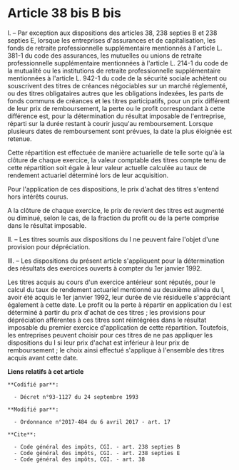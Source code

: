 # Article 38 bis B bis

I. – Par exception aux dispositions des articles 38, 238 septies B et 238 septies E, lorsque les entreprises d'assurances et
de capitalisation, les fonds de retraite professionnelle supplémentaire mentionnés à l'article L. 381-1 du code des
assurances, les mutuelles ou unions de retraite professionnelle supplémentaire mentionnées à l'article L. 214-1 du code de la
mutualité ou les institutions de retraite professionnelle supplémentaire mentionnées à l'article L. 942-1 du code de la
sécurité sociale achètent ou souscrivent des titres de créances négociables sur un marché réglementé, ou des titres
obligataires autres que les obligations indexées, les parts de fonds communs de créances et les titres participatifs, pour un
prix différent de leur prix de remboursement, la perte ou le profit correspondant à cette différence est, pour la
détermination du résultat imposable de l'entreprise, réparti sur la durée restant à courir jusqu'au remboursement. Lorsque
plusieurs dates de remboursement sont prévues, la date la plus éloignée est retenue.

Cette répartition est effectuée de manière actuarielle de telle sorte qu'à la clôture de chaque exercice, la valeur comptable
des titres compte tenu de cette répartition soit égale à leur valeur actuelle calculée au taux de rendement actuariel
déterminé lors de leur acquisition.

Pour l'application de ces dispositions, le prix d'achat des titres s'entend hors intérêts courus.

A la clôture de chaque exercice, le prix de revient des titres est augmenté ou diminué, selon le cas, de la fraction du
profit ou de la perte comprise dans le résultat imposable.

II. – Les titres soumis aux dispositions du I ne peuvent faire l'objet d'une provision pour dépréciation.

III. – Les dispositions du présent article s'appliquent pour la détermination des résultats des exercices ouverts à compter
du 1er janvier 1992.

Les titres acquis au cours d'un exercice antérieur sont réputés, pour le calcul du taux de rendement actuariel mentionné au
deuxième alinéa du I, avoir été acquis le 1er janvier 1992, leur durée de vie résiduelle s'appréciant également à cette date.
Le profit ou la perte à répartir en application du I est déterminé à partir du prix d'achat de ces titres ; les provisions
pour dépréciation afférentes à ces titres sont réintégrées dans le résultat imposable du premier exercice d'application de
cette répartition. Toutefois, les entreprises peuvent choisir pour ces titres de ne pas appliquer les dispositions du I si
leur prix d'achat est inférieur à leur prix de remboursement ; le choix ainsi effectué s'applique à l'ensemble des titres
acquis avant cette date.

**Liens relatifs à cet article**

	**Codifié par**:

	  - Décret n°93-1127 du 24 septembre 1993

	**Modifié par**:

	  - Ordonnance n°2017-484 du 6 avril 2017 - art. 17

	**Cite**:

	  - Code général des impôts, CGI. - art. 238 septies B
	  - Code général des impôts, CGI. - art. 238 septies E
	  - Code général des impôts, CGI. - art. 38

